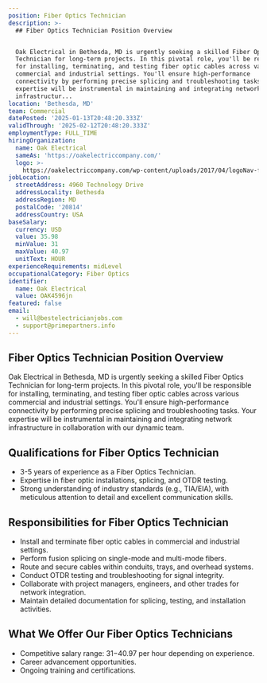 ```yaml
---
position: Fiber Optics Technician
description: >-
  ## Fiber Optics Technician Position Overview


  Oak Electrical in Bethesda, MD is urgently seeking a skilled Fiber Optics
  Technician for long-term projects. In this pivotal role, you'll be responsible
  for installing, terminating, and testing fiber optic cables across various
  commercial and industrial settings. You'll ensure high-performance
  connectivity by performing precise splicing and troubleshooting tasks. Your
  expertise will be instrumental in maintaining and integrating network
  infrastructur...
location: 'Bethesda, MD'
team: Commercial
datePosted: '2025-01-13T20:48:20.333Z'
validThrough: '2025-02-12T20:48:20.333Z'
employmentType: FULL_TIME
hiringOrganization:
  name: Oak Electrical
  sameAs: 'https://oakelectriccompany.com/'
  logo: >-
    https://oakelectriccompany.com/wp-content/uploads/2017/04/logoNav-for-web.png
jobLocation:
  streetAddress: 4960 Technology Drive
  addressLocality: Bethesda
  addressRegion: MD
  postalCode: '20814'
  addressCountry: USA
baseSalary:
  currency: USD
  value: 35.98
  minValue: 31
  maxValue: 40.97
  unitText: HOUR
experienceRequirements: midLevel
occupationalCategory: Fiber Optics
identifier:
  name: Oak Electrical
  value: OAK4596jn
featured: false
email:
  - will@bestelectricianjobs.com
  - support@primepartners.info
---
```




## Fiber Optics Technician Position Overview

Oak Electrical in Bethesda, MD is urgently seeking a skilled Fiber Optics Technician for long-term projects. In this pivotal role, you'll be responsible for installing, terminating, and testing fiber optic cables across various commercial and industrial settings. You'll ensure high-performance connectivity by performing precise splicing and troubleshooting tasks. Your expertise will be instrumental in maintaining and integrating network infrastructure in collaboration with our dynamic team.

## Qualifications for Fiber Optics Technician

- 3-5 years of experience as a Fiber Optics Technician.
- Expertise in fiber optic installations, splicing, and OTDR testing.
- Strong understanding of industry standards (e.g., TIA/EIA), with meticulous attention to detail and excellent communication skills.

## Responsibilities for Fiber Optics Technician

- Install and terminate fiber optic cables in commercial and industrial settings.
- Perform fusion splicing on single-mode and multi-mode fibers.
- Route and secure cables within conduits, trays, and overhead systems.
- Conduct OTDR testing and troubleshooting for signal integrity.
- Collaborate with project managers, engineers, and other trades for network integration.
- Maintain detailed documentation for splicing, testing, and installation activities.

## What We Offer Our Fiber Optics Technicians

- Competitive salary range: $31-$40.97 per hour depending on experience.
- Career advancement opportunities.
- Ongoing training and certifications.